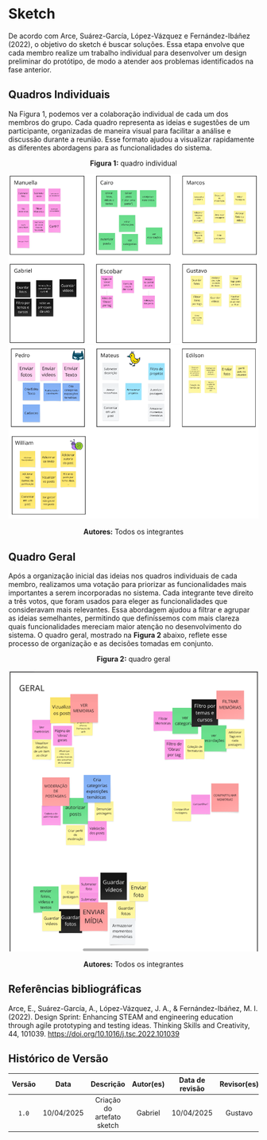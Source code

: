 # Sketch 

De acordo com Arce, Suárez-García, López-Vázquez e Fernández-Ibáñez (2022), o objetivo do sketch é buscar soluções. Essa etapa envolve que cada membro realize um trabalho individual para desenvolver um design preliminar do protótipo, de modo a atender aos problemas identificados na fase anterior.


## Quadros Individuais

Na Figura 1, podemos ver a colaboração individual de cada um dos membros do grupo. Cada quadro representa as ideias e sugestões de um participante, organizadas de maneira visual para facilitar a análise e discussão durante a reunião. Esse formato ajudou a visualizar rapidamente as diferentes abordagens para as funcionalidades do sistema.

<div style="text-align: center; margin-bottom: 10px;">
  <p><strong>Figura 1:</strong> quadro individual</p>
</div>

![Quadro Sketch](../imagens/sketch1.png)
![Quadro Sketch](../imagens/sketch2.png)

<div style="text-align: center; margin-top: 10px;">
  <p><strong>Autores:</strong> Todos os integrantes</p>
</div>

## Quadro Geral
Após a organização inicial das ideias nos quadros individuais de cada membro, realizamos uma votação para priorizar as funcionalidades mais importantes a serem incorporadas no sistema. Cada integrante teve direito a três votos, que foram usados para eleger as funcionalidades que consideravam mais relevantes. Essa abordagem ajudou a filtrar e agrupar as ideias semelhantes, permitindo que definíssemos com mais clareza quais funcionalidades mereciam maior atenção no desenvolvimento do sistema. O quadro geral, mostrado na **Figura 2** abaixo, reflete esse processo de organização e as decisões tomadas em conjunto.

<div style="text-align: center; margin-bottom: 10px;">
  <p><strong>Figura 2:</strong> quadro geral</p>
</div>

![Quadro Sketch](../imagens/quadro_geral.png)

<div style="text-align: center; margin-top: 10px;">
  <p><strong>Autores:</strong> Todos os integrantes</p>
</div>

## Referências bibliográficas

Arce, E., Suárez-García, A., López-Vázquez, J. A., & Fernández-Ibáñez, M. I. (2022). Design Sprint: Enhancing STEAM and engineering education through agile prototyping and testing ideas. Thinking Skills and Creativity, 44, 101039. https://doi.org/10.1016/j.tsc.2022.101039


## Histórico de Versão
| Versão | Data | Descrição | Autor(es) | Data de revisão | Revisor(es) |
| :-: | :-: | :-: | :-: | :-: | :-: |
| `1.0` | 10/04/2025  | Criação do artefato sketch | Gabriel | 10/04/2025 | Gustavo |